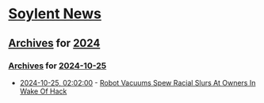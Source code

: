 # [Soylent News](../../../README.md)

## [Archives](../../index.md) for [2024](../index.md)

### [Archives](../../index.md) for [2024-10-25](index.md)

* [2024-10-25, 02:02:00](https://soylentnews.org/article.pl?sid=24/10/24/013238&from=rss) - [Robot Vacuums Spew Racial Slurs At Owners In Wake Of Hack](https://soylentnews.org/article.pl?sid=24/10/24/013238&from=rss)
